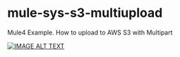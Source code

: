 # mule-sys-s3-multiupload
Mule4 Example. How to upload to AWS S3 with Multipart

[![IMAGE ALT TEXT](http://img.youtube.com/vi/KnlMmwbUzzE/0.jpg)](http://www.youtube.com/watch?v=KnlMmwbUzzE "MuleSoft - Amazon AWS S3 - Upload Huge file to S3 with Multipart")
